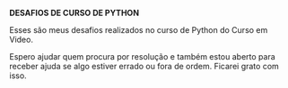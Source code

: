 **DESAFIOS DE CURSO DE PYTHON**
	
Esses são meus desafios realizados no curso de Python do Curso em Video.
	
Espero ajudar quem procura por resolução e também estou aberto para receber ajuda se algo estiver errado ou fora de ordem. Ficarei grato com isso.
